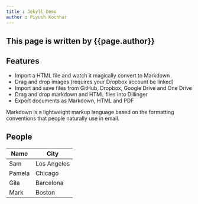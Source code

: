```yaml
---
title : Jekyll Demo
author : Piyush Kochhar
---
```


## This page is written by {{page.author}}

## Features

- Import a HTML file and watch it magically convert to Markdown
- Drag and drop images (requires your Dropbox account be linked)
- Import and save files from GitHub, Dropbox, Google Drive and One Drive
- Drag and drop markdown and HTML files into Dillinger
- Export documents as Markdown, HTML and PDF

Markdown is a lightweight markup language based on the formatting conventions
that people naturally use in email.


## People


| Name | City |
| ------ | ------ |
| Sam | Los Angeles |
| Pamela | Chicago |
| Gila | Barcelona |
| Mark | Boston |
